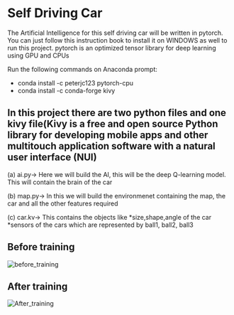 # Self Driving Car
The Artificial Intelligence for this self driving car will be written in pytorch. You can just follow this instruction book to install it on WINDOWS as well to run this project.
pytorch is an optimized tensor library for deep learning using GPU and CPUs

Run the following commands on Anaconda prompt:
* conda install -c peterjc123 pytorch-cpu
* conda install -c conda-forge kivy

## In this project there are two python files and one kivy file(Kivy is a free and open source Python library for developing mobile apps and other multitouch application software with a natural user interface (NUI)
(a) ai.py-> Here we will build the AI, this will be the deep Q-learning model.  This will contain the brain of the car

(b) map.py-> In this we will build the environmenet containing the map, the car and all the other features required

(c) car.kv-> This contains the objects like 
*size,shape,angle of the car
*sensors of the cars which are represented by ball1, ball2, ball3

## Before training
![before_training](https://user-images.githubusercontent.com/68856803/89097444-95670f00-d3fc-11ea-8e18-943b2c19a574.gif)

## After training
![After_training](https://user-images.githubusercontent.com/68856803/89101105-bd656b00-d41a-11ea-9191-9cffc711cc1e.gif)



